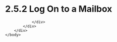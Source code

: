 <html dir="LTR" xmlns:mshelp="http://msdn.microsoft.com/mshelp" xmlns:ddue="http://ddue.schemas.microsoft.com/authoring/2003/5" xmlns:xlink="http://www.w3.org/1999/xlink" xmlns:tool="http://www.microsoft.com/tooltip">
    <head>
        <meta http-equiv="Content-Type" content="text/html; CHARSET=utf-8"></meta>
        <meta name="save" content="history"></meta>
        <title>2.5.2 Log On to a Mailbox</title>
        <xml>
            <mshelp:toctitle title="2.5.2 Log On to a Mailbox"></mshelp:toctitle>
            <mshelp:rltitle title="[MS-OXPROTO]: Log On to a Mailbox"></mshelp:rltitle>
            <mshelp:keyword index="A" term="073b1877-3b61-4cbe-bd4e-8e158a1a8795"></mshelp:keyword>
            <mshelp:attr name="DCSext.ContentType" value="open specification"></mshelp:attr>
            <mshelp:attr name="AssetID" value="073b1877-3b61-4cbe-bd4e-8e158a1a8795"></mshelp:attr>
            <mshelp:attr name="TopicType" value="kbRef"></mshelp:attr>
            <mshelp:attr name="DCSext.Title" value="[MS-OXPROTO]: Log On to a Mailbox" />
        </xml>
    </head>
    <body>
        <div id="header">
            <h1 class="heading">2.5.2 Log On to a Mailbox</h1>
        </div>
        <div id="mainSection">
            <div id="mainBody">
                <div id="allHistory" class="saveHistory"></div>
                <div id="sectionSection0" class="section" name="collapseableSection">
                    


                </div>
            </div>
        </div>
    </body>
</html>